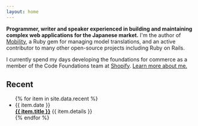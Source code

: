 ```yaml
---
layout: home
---
```


**Programmer, writer and speaker experienced in building and maintaining
complex web applications for the Japanese market.** I'm the author of
[Mobility](https://github.com/shioyama/mobility), a Ruby gem for managing model
translations, and an active contributor to many other open-source projects
including Ruby on Rails.

I currently spend my days developing the foundations for commerce
as a member of the Code Foundations team at [Shopify](https://www.shopify.com).
[Learn more about me.](/about)

## Recent

<ul class="recent">
  {% for item in site.data.recent %}
    <li>
      <span class="date">{{ item.date }}</span><br />
      <a href="{{ item.url }}" target="_blank"><strong>{{ item.title }}</strong></a>
      <span class="details">{{ item.details }}</span>
    </li>
  {% endfor %}
</ul>
